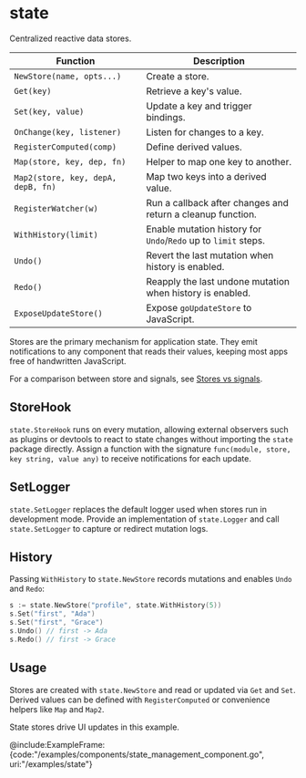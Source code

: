 # state

Centralized reactive data stores.

| Function | Description |
| --- | --- |
| `NewStore(name, opts...)` | Create a store. |
| `Get(key)` | Retrieve a key's value. |
| `Set(key, value)` | Update a key and trigger bindings. |
| `OnChange(key, listener)` | Listen for changes to a key. |
| `RegisterComputed(comp)` | Define derived values. |
| `Map(store, key, dep, fn)` | Helper to map one key to another. |
| `Map2(store, key, depA, depB, fn)` | Map two keys into a derived value. |
| `RegisterWatcher(w)` | Run a callback after changes and return a cleanup function. |
| `WithHistory(limit)` | Enable mutation history for `Undo`/`Redo` up to `limit` steps. |
| `Undo()` | Revert the last mutation when history is enabled. |
| `Redo()` | Reapply the last undone mutation when history is enabled. |
| `ExposeUpdateStore()` | Expose `goUpdateStore` to JavaScript. |

Stores are the primary mechanism for application state. They emit
notifications to any component that reads their values, keeping most apps
free of handwritten JavaScript.

For a comparison between store and signals, see [Stores vs signals](../guide/store-vs-signals).

## StoreHook

`state.StoreHook` runs on every mutation, allowing external observers such as
plugins or devtools to react to state changes without importing the `state`
package directly. Assign a function with the signature
`func(module, store, key string, value any)` to receive notifications for each
update.

## SetLogger

`state.SetLogger` replaces the default logger used when stores run in
development mode. Provide an implementation of `state.Logger` and call
`state.SetLogger` to capture or redirect mutation logs.

## History

Passing `WithHistory` to `state.NewStore` records mutations and enables `Undo` and `Redo`:

```go
s := state.NewStore("profile", state.WithHistory(5))
s.Set("first", "Ada")
s.Set("first", "Grace")
s.Undo() // first -> Ada
s.Redo() // first -> Grace
```

## Usage

Stores are created with `state.NewStore` and read or updated via `Get` and
`Set`. Derived values can be defined with `RegisterComputed` or convenience
helpers like `Map` and `Map2`.

State stores drive UI updates in this example.

@include:ExampleFrame:{code:"/examples/components/state_management_component.go", uri:"/examples/state"}
